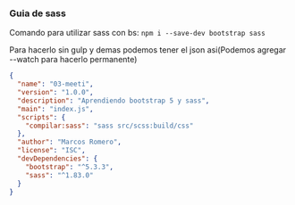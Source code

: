### Guia de sass

Comando para utilizar sass con bs: `npm i --save-dev bootstrap sass`


Para hacerlo sin gulp y demas podemos tener el json asi(Podemos agregar --watch para hacerlo permanente)

```json
{
  "name": "03-meeti",
  "version": "1.0.0",
  "description": "Aprendiendo bootstrap 5 y sass",
  "main": "index.js",
  "scripts": {
    "compilar:sass": "sass src/scss:build/css"
  },
  "author": "Marcos Romero",
  "license": "ISC",
  "devDependencies": {
    "bootstrap": "^5.3.3",
    "sass": "^1.83.0"
  }
}

